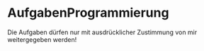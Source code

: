 # AufgabenProgrammierung

Die Aufgaben dürfen nur mit ausdrücklicher Zustimmung von mir weitergegeben werden!
